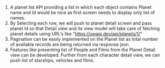 
1)  A planet list API providing a list in which each object contains Planet name and Id would be nice as first screen needs to display only list of names.
2)  By Selecting each row, we will push to planet detail screen and pass planet Id so that Detail view and its view model will take care of fetching planet details using URL’s like "https://swapi.dev/api/planets/1/"
3)  Pagination can be easily implemented on the Planet list as total number of available records are being returned via response json.
4)  Features like presenting list of People  and Films from the Planet Detail view can be developed. Further from each character detail view, we can push list of starships, vehicles and films.